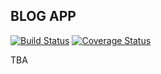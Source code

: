 ## BLOG APP

[![Build Status](https://api.travis-ci.org/panxkv/custom_store.svg?branch=master)](https://travis-ci.org/panxkv/custom_store)
[![Coverage Status](https://coveralls.io/repos/github/panxkv/custom_store/badge.svg?branch=master)](https://coveralls.io/github/panxkv/custom_store?branch=master)

TBA
